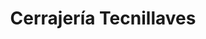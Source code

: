 ---
title: "Cerrajería Tecnillaves"
url: /curridabat/cerrajeria-tecnillaves/
shop: Schlüsseldienst
---